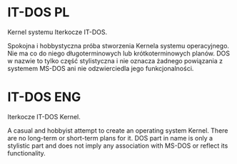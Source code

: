 # IT-DOS PL
Kernel systemu Iterkocze IT-DOS.

Spokojna i hobbystyczna próba stworzenia Kernela systemu operacyjnego. Nie ma co do niego długoterminowych lub krótkoterminowych planów.
DOS w nazwie to tylko część stylistyczna i nie oznacza żadnego powiązania z systemem MS-DOS ani nie odzwierciedla jego funkcjonalności.

# IT-DOS ENG
Iterkocze IT-DOS Kernel.

A casual and hobbyist attempt to create an operating system Kernel. There are no long-term or short-term plans for it.
DOS part in name is only a stylistic part and does not imply any association with MS-DOS or reflect its functionality.

